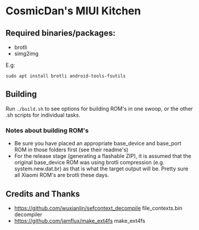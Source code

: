 # CosmicDan's MIUI Kitchen



## Required binaries/packages:

* brotli
* simg2img

E.g:

`sudo apt install brotli android-tools-fsutils`



## Building

Run `./build.sh` to see options for building ROM's in one swoop, or the other .sh scripts for individual tasks.

### Notes about building ROM's

- Be sure you have placed an appropriate base_device and base_port ROM in those folders first (see their readme's)
- For the release stage (generating a flashable ZIP), it is assumed that the original base_device ROM was using brotli compression (e.g. system.new.dat.br) as that is what the target output will be. Pretty sure all Xiaomi ROM's are brotli these days.



## Credits and Thanks

- https://github.com/wuxianlin/sefcontext_decompile
  file_contexts.bin decompiler
- https://github.com/jamflux/make_ext4fs
  make_ext4fs